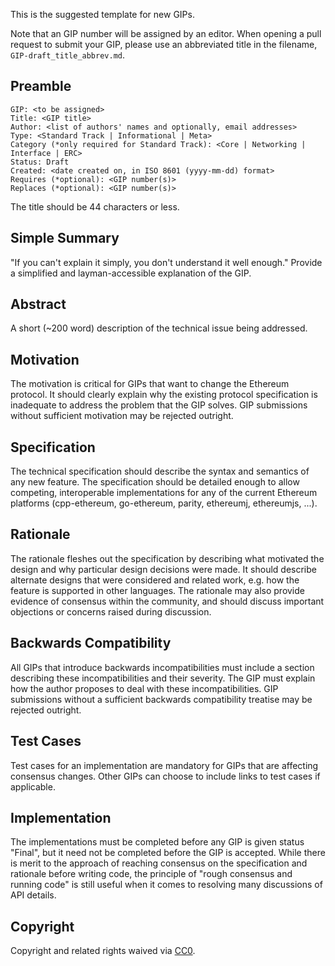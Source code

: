 This is the suggested template for new GIPs.

Note that an GIP number will be assigned by an editor. When opening a pull request to submit your GIP, please use an abbreviated title in the filename, `GIP-draft_title_abbrev.md`.

## Preamble

    GIP: <to be assigned>
    Title: <GIP title>
    Author: <list of authors' names and optionally, email addresses>
    Type: <Standard Track | Informational | Meta>
    Category (*only required for Standard Track): <Core | Networking | Interface | ERC> 
    Status: Draft
    Created: <date created on, in ISO 8601 (yyyy-mm-dd) format>
    Requires (*optional): <GIP number(s)>
    Replaces (*optional): <GIP number(s)>

The title should be 44 characters or less.

## Simple Summary
"If you can't explain it simply, you don't understand it well enough." Provide a simplified and layman-accessible explanation of the GIP.

## Abstract
A short (~200 word) description of the technical issue being addressed.

## Motivation
The motivation is critical for GIPs that want to change the Ethereum protocol. It should clearly explain why the existing protocol specification is inadequate to address the problem that the GIP solves. GIP submissions without sufficient motivation may be rejected outright.

## Specification
The technical specification should describe the syntax and semantics of any new feature. The specification should be detailed enough to allow competing, interoperable implementations for any of the current Ethereum platforms (cpp-ethereum, go-ethereum, parity, ethereumj, ethereumjs, ...). 

## Rationale
The rationale fleshes out the specification by describing what motivated the design and why particular design decisions were made. It should describe alternate designs that were considered and related work, e.g. how the feature is supported in other languages. The rationale may also provide evidence of consensus within the community, and should discuss important objections or concerns raised during discussion.

## Backwards Compatibility
All GIPs that introduce backwards incompatibilities must include a section describing these incompatibilities and their severity. The GIP must explain how the author proposes to deal with these incompatibilities. GIP submissions without a sufficient backwards compatibility treatise may be rejected outright.

## Test Cases
Test cases for an implementation are mandatory for GIPs that are affecting consensus changes. Other GIPs can choose to include links to test cases if applicable.

## Implementation
The implementations must be completed before any GIP is given status "Final", but it need not be completed before the GIP is accepted. While there is merit to the approach of reaching consensus on the specification and rationale before writing code, the principle of "rough consensus and running code" is still useful when it comes to resolving many discussions of API details.

## Copyright
Copyright and related rights waived via [CC0](https://creativecommons.org/publicdomain/zero/1.0/).

